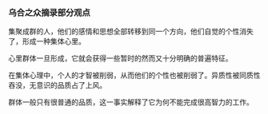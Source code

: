 ### 乌合之众摘录部分观点

集聚成群的人，他们的感情和思想全部转移到同一个方向，他们自觉的个性消失了，形成一种集体心里。

心里群体一旦形成，它就会获得一些暂时的然而又十分明确的普遍特征。

在集体心理中，个人的才智被削弱，从而他们的个性也被削弱了。异质性被同质性吞没，无意识的品质占了上风。

群体一般只有很普通的品质，这一事实解释了它为何不能完成很高智力的工作。


